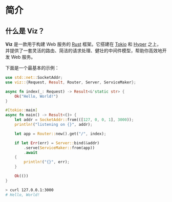 # 简介

## 什么是 Viz？

**Viz** 是一款用于构建 Web 服务的 [Rust] 框架。它搭建在 [Tokio] 和 [Hyper] 之上，
并提供了一套灵活的路由、简洁的请求处理、健壮的中间件模型，帮助你高效地开发 Web 服务。

下面是一个最基本的示例：

```rust
use std::net::SocketAddr;
use viz::{Request, Result, Router, Server, ServiceMaker};

async fn index(_: Request) -> Result<&'static str> {
    Ok("Hello, World!")
}

#[tokio::main]
async fn main() -> Result<()> {
    let addr = SocketAddr::from(([127, 0, 0, 1], 3000));
    println!("listening on {}", addr);

    let app = Router::new().get("/", index);

    if let Err(err) = Server::bind(&addr)
        .serve(ServiceMaker::from(app))
        .await
    {
        println!("{}", err);
    }

    Ok(())
}
```

```bash
> curl 127.0.0.1:3000
# Hello, World!
```

[Rust]: https://rust-lang.org/
[Tokio]: https://tokio.rs/
[Hyper]: https://hyper.rs/

